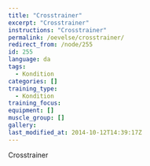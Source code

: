 ```yaml
---
title: "Crosstrainer"
excerpt: "Crosstrainer"
instructions: "Crosstrainer"
permalink: /oevelse/crosstrainer/
redirect_from: /node/255
id: 255
language: da
tags:
  - Kondition
categories: []
training_type: 
  - Kondition
training_focus: 
equipment: []
muscle_group: []
gallery:
last_modified_at: 2014-10-12T14:39:17Z
---
```


Crosstrainer
